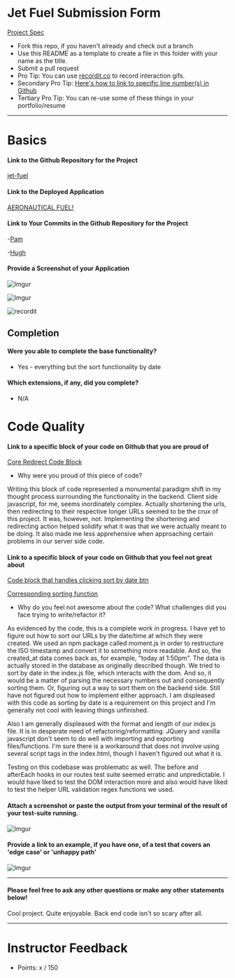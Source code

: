 # Jet Fuel Submission Form

[Project Spec](http://frontend.turing.io/projects/jet-fuel.html)

* Fork this repo, if you haven't already and check out a branch
* Use this README as a template to create a file in this folder with your name as the title.
* Submit a pull request
* Pro Tip: You can use [recordit.co](http://recordit.co/) to record interaction gifs.
* Secondary Pro Tip: [Here's how to link to specific line number(s) in Github](http://stackoverflow.com/questions/23821235/how-to-link-to-specific-line-number-on-github)
* Tertiary Pro Tip: You can re-use some of these things in your portfolio/resume

------

# Basics

#### Link to the Github Repository for the Project
[jet-fuel](https://github.com/thatPamIAm/jet-fuel/)

#### Link to the Deployed Application
[AERONAUTICAL FUEL!](aeronautical-fuel.herokuapp.com)

#### Link to Your Commits in the Github Repository for the Project

-[Pam](https://github.com/thatPamIAm/jet-fuel/commits/master?author=thatPamIAm)

-[Hugh](https://github.com/thatPamIAm/jet-fuel/commits/master?author=hmorri32)

#### Provide a Screenshot of your Application

![Imgur](http://i.imgur.com/Dbgtp9q.png)

![Imgur](http://i.imgur.com/tODZQQy.png)

![recordit](http://g.recordit.co/2xKX5de4bP.gif)

## Completion

#### Were you able to complete the base functionality?
* Yes - everything but the sort functionality by date

#### Which extensions, if any, did you complete?

- N/A

# Code Quality

#### Link to a specific block of your code on Github that you are proud of
[Core Redirect Code Block](https://github.com/thatPamIAm/jet-fuel/blob/master/server.js#L81-L91)

* Why were you proud of this piece of code?

Writing this block of code represented a monumental paradigm shift in my thought process surrounding the functionality in the backend. Client side javascript, for me, seems inordinately complex. Actually shortening the urls, then redirecting to their respective longer URLs seemed to be the crux of this project. It was, however, not. Implementing the shortening and redirecting action helped solidify what it was that we were actually meant to be doing. It also made me less apprehensive when approaching certain problems in our server side code.

#### Link to a specific block of your code on Github that you feel not great about
[Code block that handles clicking sort by date btn](httpshttps://github.com/thatPamIAm/jet-fuel/blob/master/public/index.js#L134-L148github.com)

[Corresponding sorting function](https://github.com/thatPamIAm/jet-fuel/blob/master/public/index.js#L178-L182)

* Why do you feel not awesome about the code? What challenges did you face trying to write/refactor it?

As evidenced by the code, this is a complete work in progress. I have yet to figure out how to sort our URLs by the date/time at which they were created. We used an npm package called moment.js in order to restructure the ISO timestamp and convert it to something more readable. And so, the created_at data comes back as, for example, "today at 1:50pm". The data is actually stored in the database as originally described though. We tried to sort by date in the index.js file, which interacts with the dom. And so, it would be a matter of parsing the necessary numbers out and consequently sorting them. Or, figuring out a way to sort them on the backend side. Still have not figured out how to implement either approach. I am displeased with this code as sorting by date is a requirement on this project and I'm generally not cool with leaving things unfinished.

Also I am generally displeased with the format and length of our index.js file. It is in desperate need of refactoring/reformatting. JQuery and vanilla javascript don't seem to do well with importing and exporting files/functions. I'm sure there is a workaround that does not involve using several script tags in the index.html, though I haven't figured out what it is.

Testing on this codebase was problematic as well. The before and afterEach hooks in our routes test suite seemed erratic and unpredictable. I would have liked to test the DOM interaction more and also would have liked to test the helper URL validation regex functions we used.

#### Attach a screenshot or paste the output from your terminal of the result of your test-suite running.

![Imgur](http://i.imgur.com/0ChELQu.png)

#### Provide a link to an example, if you have one, of a test that covers an 'edge case' or 'unhappy path'

![Imgur](http://i.imgur.com/ylGOGm6.png)

-----

#### Please feel free to ask any other questions or make any other statements below!

Cool project. Quite enjoyable. Back end code isn't so scary after all.

-----

# Instructor Feedback

- Points: x / 150
